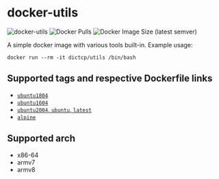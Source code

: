 docker-utils
==============
![docker-utils](https://github.com/dictcp/docker-utils/workflows/docker-utils/badge.svg?branch=master)
![Docker Pulls](https://img.shields.io/docker/pulls/dictcp/utils)
![Docker Image Size (latest semver)](https://img.shields.io/docker/image-size/dictcp/utils?sort=semver)

A simple docker image with various tools built-in. Example usage:

```
docker run --rm -it dictcp/utils /bin/bash
```

Supported tags and respective Dockerfile links
----
- [`ubuntu1804`](https://github.com/dictcp/docker-utils/blob/master/Dockerfile.ubuntu1804)
- [`ubuntu1604`](https://github.com/dictcp/docker-utils/blob/master/Dockerfile.ubuntu)
- [`ubuntu2004`, `ubuntu`, `latest`](https://github.com/dictcp/docker-utils/blob/master/Dockerfile.ubuntu2004)
- [`alpine`](https://github.com/dictcp/docker-utils/blob/master/Dockerfile.alpine)

Supported arch
----
- x86-64
- armv7
- armv8
